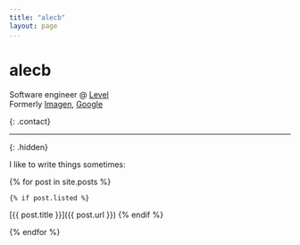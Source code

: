 ```yaml
---
title: "alecb"
layout: page
...
```


# alecb

Software engineer @ [Level](https://level.com)  
Formerly [Imagen](https://imagen.ai), [Google](https://google.com/about)

<a href="https://twitter.com/AlecBenzer"><i class="fab fa-twitter-square"></i></a>
<a href="https://www.linkedin.com/in/alecbenzer"><i class="fab fa-linkedin"></i></a>
<a href="mailto:alec@alecb.me"><i class="fas fa-envelope-open-text"></i></a>
<a href="https://instagram.com/martinkittynyc"><i class="fas fa-cat"></i></a>
<a href="/feed.xml"><i class="fas fa-rss-square"></i></a>
{: .contact}

---
{: .hidden}

I like to write things sometimes:

{% for post in site.posts %}

    {% if post.listed %}
[{{ post.title }}]({{ post.url }})
    {% endif %}

{% endfor %}
